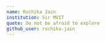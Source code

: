 ```yaml
---
name: Ruchika Jain
institution: Sir MVIT
quote: Do not be afraid to explore
github_user: ruchika-jain
---
```

